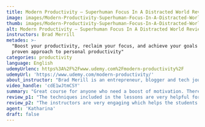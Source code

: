 ```yaml
---
title: Modern Productivity — Superhuman Focus In A Distracted World Review
image: images/Modern-Productivity-Superhuman-Focus-In-A-Distracted-World-Review.jpeg
thumb: images/Modern-Productivity-Superhuman-Focus-In-A-Distracted-World-Review.jpeg
alt: Modern Productivity — Superhuman Focus In A Distracted World Review
instructors: Brad Merrill
metades: >-
  "Boost your productivity, reclaim your focus, and achieve your goals with this
  proven approach to personal productivity"
categories: productivity
language: English
udemyUrlenc: https%3A%2F%2Fwww.udemy.com%2Fmodern-productivity%2F
udemyUrl: 'https://www.udemy.com/modern-productivity/'
about_instructor: "Brad Merill is an entrepreneur, blogger and tech journalist whose works have been read by thousands of viewers and featured in notable publications like Wall Street Journals. He has been building things on the web for years and now he teaches students around the world about business and technology."
video_handle: 'cdE1wJtmCSY'
summary: "Great course for anyone who need a boost of motivation. There are a lot of practical tips that can be used to organized yourself and reach your desired goals."
review_p1: "The techniques included in the lessons are very helpful for students in organizing their lives. The videos are short, concise and packed with useful information. The course has a lot of useful content that is described and illustrated very well. It provides a lot of information on how to reduce distraction and increase productivity. The references provided are also packed-full of information.  It is a great refresher course to those who need a boost of motivation in their work.The contents are logical and practical. The videos have a high quality. There are a lot of amazing visual-aids available which makes the videos very fun to watch. The instructors explain clearly and go straight to the point."
review_p2: "The instructors are very engaging which helps the students focus on the lessons. In the beginning, the course gives the students the outline and then gradually give them real-life examples on the topic. Learning the lesson does not take up much of the time of the students and teaches them how to make correct choices consistently in order to be more productive. It is a great course to improve yourself and reach your desired goals. There are a lot of helpful tips for anyone who wants to implement the lessons in their daily life."
agent: 'Katharina'
draft: false
---
```


